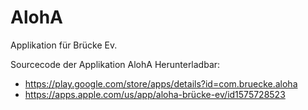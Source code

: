 # AlohA

Applikation für Brücke Ev.

Sourcecode der Applikation AlohA
Herunterladbar:
- https://play.google.com/store/apps/details?id=com.bruecke.aloha
- https://apps.apple.com/us/app/aloha-brücke-ev/id1575728523

